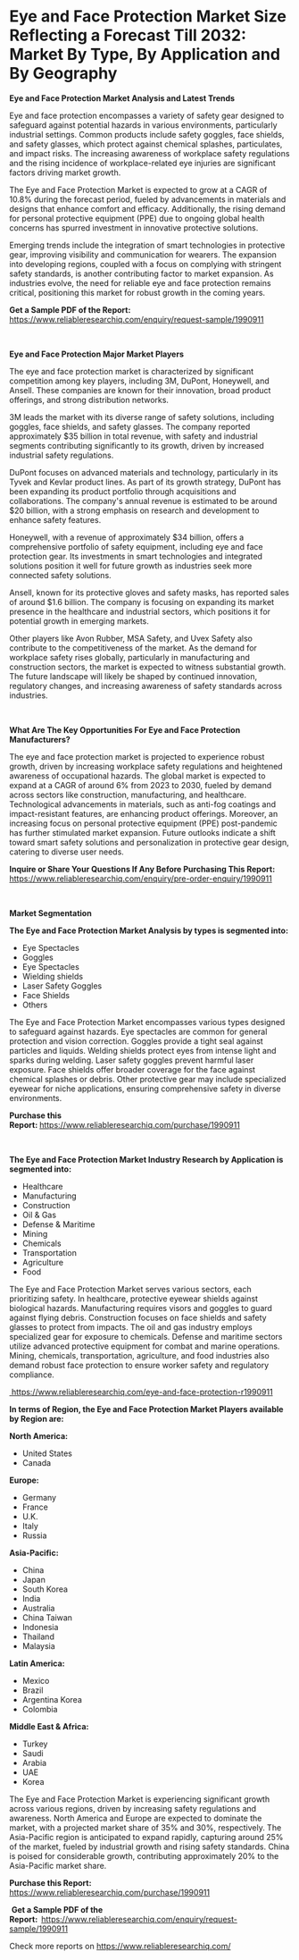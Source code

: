 <p><h1>Eye and Face Protection Market Size Reflecting a Forecast Till 2032: Market By Type, By Application and By Geography</h1></p><p><strong>Eye and Face Protection Market Analysis and Latest Trends</strong></p>
<p><p>Eye and face protection encompasses a variety of safety gear designed to safeguard against potential hazards in various environments, particularly industrial settings. Common products include safety goggles, face shields, and safety glasses, which protect against chemical splashes, particulates, and impact risks. The increasing awareness of workplace safety regulations and the rising incidence of workplace-related eye injuries are significant factors driving market growth.</p><p>The Eye and Face Protection Market is expected to grow at a CAGR of 10.8% during the forecast period, fueled by advancements in materials and designs that enhance comfort and efficacy. Additionally, the rising demand for personal protective equipment (PPE) due to ongoing global health concerns has spurred investment in innovative protective solutions. </p><p>Emerging trends include the integration of smart technologies in protective gear, improving visibility and communication for wearers. The expansion into developing regions, coupled with a focus on complying with stringent safety standards, is another contributing factor to market expansion. As industries evolve, the need for reliable eye and face protection remains critical, positioning this market for robust growth in the coming years.</p></p>
<p><strong>Get a Sample PDF of the Report:&nbsp;</strong> <a href="https://www.reliableresearchiq.com/enquiry/request-sample/1990911?utm_campaign=3282&utm_medium=2&utm_source=Github&utm_content=ia&utm_term=09032025&utm_id=eye-and-face-protection">https://www.reliableresearchiq.com/enquiry/request-sample/1990911</a></p>
<p>&nbsp;</p>
<p><strong>Eye and Face Protection Major Market Players</strong></p>
<p><p>The eye and face protection market is characterized by significant competition among key players, including 3M, DuPont, Honeywell, and Ansell. These companies are known for their innovation, broad product offerings, and strong distribution networks.</p><p>3M leads the market with its diverse range of safety solutions, including goggles, face shields, and safety glasses. The company reported approximately $35 billion in total revenue, with safety and industrial segments contributing significantly to its growth, driven by increased industrial safety regulations.</p><p>DuPont focuses on advanced materials and technology, particularly in its Tyvek and Kevlar product lines. As part of its growth strategy, DuPont has been expanding its product portfolio through acquisitions and collaborations. The company's annual revenue is estimated to be around $20 billion, with a strong emphasis on research and development to enhance safety features.</p><p>Honeywell, with a revenue of approximately $34 billion, offers a comprehensive portfolio of safety equipment, including eye and face protection gear. Its investments in smart technologies and integrated solutions position it well for future growth as industries seek more connected safety solutions.</p><p>Ansell, known for its protective gloves and safety masks, has reported sales of around $1.6 billion. The company is focusing on expanding its market presence in the healthcare and industrial sectors, which positions it for potential growth in emerging markets.</p><p>Other players like Avon Rubber, MSA Safety, and Uvex Safety also contribute to the competitiveness of the market. As the demand for workplace safety rises globally, particularly in manufacturing and construction sectors, the market is expected to witness substantial growth. The future landscape will likely be shaped by continued innovation, regulatory changes, and increasing awareness of safety standards across industries.</p></p>
<p>&nbsp;</p>
<p><strong>What Are The Key Opportunities For Eye and Face Protection Manufacturers?</strong></p>
<p><p>The eye and face protection market is projected to experience robust growth, driven by increasing workplace safety regulations and heightened awareness of occupational hazards. The global market is expected to expand at a CAGR of around 6% from 2023 to 2030, fueled by demand across sectors like construction, manufacturing, and healthcare. Technological advancements in materials, such as anti-fog coatings and impact-resistant features, are enhancing product offerings. Moreover, an increasing focus on personal protective equipment (PPE) post-pandemic has further stimulated market expansion. Future outlooks indicate a shift toward smart safety solutions and personalization in protective gear design, catering to diverse user needs.</p></p>
<p><strong>Inquire or Share Your Questions If Any Before Purchasing This Report:</strong> <a href="https://www.reliableresearchiq.com/enquiry/pre-order-enquiry/1990911?utm_campaign=3282&utm_medium=2&utm_source=Github&utm_content=ia&utm_term=09032025&utm_id=eye-and-face-protection">https://www.reliableresearchiq.com/enquiry/pre-order-enquiry/1990911</a></p>
<p>&nbsp;</p>
<p><strong>Market Segmentation</strong></p>
<p><strong>The Eye and Face Protection Market Analysis by types is segmented into:</strong></p>
<p><ul><li>Eye Spectacles</li><li>Goggles</li><li>Eye Spectacles</li><li>Wielding shields</li><li>Laser Safety Goggles</li><li>Face Shields</li><li>Others</li></ul></p>
<p><p>The Eye and Face Protection Market encompasses various types designed to safeguard against hazards. Eye spectacles are common for general protection and vision correction. Goggles provide a tight seal against particles and liquids. Welding shields protect eyes from intense light and sparks during welding. Laser safety goggles prevent harmful laser exposure. Face shields offer broader coverage for the face against chemical splashes or debris. Other protective gear may include specialized eyewear for niche applications, ensuring comprehensive safety in diverse environments.</p></p>
<p><strong>Purchase this Report:&nbsp;</strong><a href="https://www.reliableresearchiq.com/purchase/1990911?utm_campaign=3282&utm_medium=2&utm_source=Github&utm_content=ia&utm_term=09032025&utm_id=eye-and-face-protection">https://www.reliableresearchiq.com/purchase/1990911</a></p>
<p>&nbsp;</p>
<p><strong>The Eye and Face Protection Market Industry Research by Application is segmented into:</strong></p>
<p><ul><li>Healthcare</li><li>Manufacturing</li><li>Construction</li><li>Oil & Gas</li><li>Defense & Maritime</li><li>Mining</li><li>Chemicals</li><li>Transportation</li><li>Agriculture</li><li>Food</li></ul></p>
<p><p>The Eye and Face Protection Market serves various sectors, each prioritizing safety. In healthcare, protective eyewear shields against biological hazards. Manufacturing requires visors and goggles to guard against flying debris. Construction focuses on face shields and safety glasses to protect from impacts. The oil and gas industry employs specialized gear for exposure to chemicals. Defense and maritime sectors utilize advanced protective equipment for combat and marine operations. Mining, chemicals, transportation, agriculture, and food industries also demand robust face protection to ensure worker safety and regulatory compliance.</p></p>
<p><a href="https://www.reliableresearchiq.com/eye-and-face-protection-r1990911?utm_campaign=3282&utm_medium=2&utm_source=Github&utm_content=ia&utm_term=09032025&utm_id=eye-and-face-protection">&nbsp;https://www.reliableresearchiq.com/eye-and-face-protection-r1990911</a></p>
<p><strong>In terms of Region, the Eye and Face Protection Market Players available by Region are:</strong></p>
<p>
    <p> <strong> North America: </strong>
        <ul>
            <li>United States</li>
            <li>Canada</li>
        </ul>
        </p> 
    <p> <strong> Europe: </strong>
        <ul>
            <li>Germany</li>
            <li>France</li>
            <li>U.K.</li>
            <li>Italy</li>
            <li>Russia</li>
        </ul>
        </p> 
    <p> <strong> Asia-Pacific: </strong>
        <ul>
            <li>China</li>
            <li>Japan</li>
            <li>South Korea</li>
            <li>India</li>
            <li>Australia</li>
            <li>China Taiwan</li>
            <li>Indonesia</li>
            <li>Thailand</li>
            <li>Malaysia</li>
        </ul>
        </p> 
    <p> <strong> Latin America: </strong>
        <ul>
            <li>Mexico</li>
            <li>Brazil</li>
            <li>Argentina Korea</li>
            <li>Colombia</li>
        </ul>
        </p> 
    <p> <strong> Middle East & Africa: </strong>
        <ul>
            <li>Turkey</li>
            <li>Saudi</li>
            <li>Arabia</li>
            <li>UAE</li>
            <li>Korea</li>
        </ul>
    </p>
    </p>
<p><p>The Eye and Face Protection Market is experiencing significant growth across various regions, driven by increasing safety regulations and awareness. North America and Europe are expected to dominate the market, with a projected market share of 35% and 30%, respectively. The Asia-Pacific region is anticipated to expand rapidly, capturing around 25% of the market, fueled by industrial growth and rising safety standards. China is poised for considerable growth, contributing approximately 20% to the Asia-Pacific market share.</p></p>
<p><strong>Purchase this Report: </strong><a href="https://www.reliableresearchiq.com/purchase/1990911?utm_campaign=3282&utm_medium=2&utm_source=Github&utm_content=ia&utm_term=09032025&utm_id=eye-and-face-protection">https://www.reliableresearchiq.com/purchase/1990911</a></p>
<p>&nbsp;<strong>Get a Sample PDF of the Report:&nbsp;&nbsp;</strong><a href="https://www.reliableresearchiq.com/enquiry/request-sample/1990911?utm_campaign=3282&utm_medium=2&utm_source=Github&utm_content=ia&utm_term=09032025&utm_id=eye-and-face-protection">https://www.reliableresearchiq.com/enquiry/request-sample/1990911</a></p>
<p><strong></strong></p>
<p>Check more reports on <a href="https://www.reliableresearchiq.com/?utm_campaign=3282&utm_medium=2&utm_source=Github&utm_content=ia&utm_term=09032025&utm_id=eye-and-face-protection">https://www.reliableresearchiq.com/</a></p>